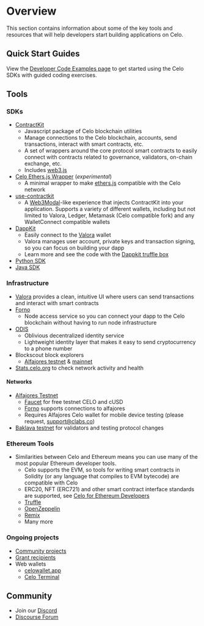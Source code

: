 # Overview

This section contains information about some of the key tools and resources that will help developers start building applications
on Celo.

## Quick Start Guides

View the [Developer Code Examples page](start.md) to get started using the Celo SDKs with guided coding exercises.

## Tools

### SDKs

- [ContractKit](contractkit/)
  - Javascript package of Celo blockchain utilities
  - Manage connections to the Celo blockchain, accounts, send transactions, interact with smart contracts, etc.
  - A set of wrappers around the core protocol smart contracts to easily connect with contracts related to governance, validators, on-chain exchange, etc.
  - Includes [web3.js](https://web3js.readthedocs.io/en/v1.2.4/)
- [Celo Ethers.js Wrapper](https://github.com/celo-tools/celo-ethers-wrapper) (_experimental_)
  - A minimal wrapper to make [ethers.js](https://docs.ethers.io/v5/) compatible with the Celo network
- [use-contractkit](https://github.com/celo-tools/use-contractkit)
  - A [Web3Modal](https://web3modal.com/)-like experience that injects ContractKit into your application. Supports a variety of different wallets, including but not limited to Valora, Ledger, Metamask (Celo compatible fork) and any WalletConnect compatible wallets
- [DappKit](dappkit/)
  - Easily connect to the [Valora](http://valoraapp.com/) wallet
  - Valora manages user account, private keys and transaction signing, so you can focus on building your dapp
  - Learn more and see the code with the [Dappkit truffle box](https://github.com/critesjosh/celo-dappkit)
- [Python SDK](https://github.com/blaize-tech/celo-sdk-py)
- [Java SDK](https://github.com/blaize-tech/celo-sdk-java)

### Infrastructure

- [Valora](https://valoraapp.com/) provides a clean, intuitive UI where users can send transactions and interact with smart contracts
- [Forno](forno/)
  - Node access service so you can connect your dapp to the Celo blockchain without having to run node infrastructure
- [ODIS](contractkit/odis.md)
  - Oblivious decentralized identity service
  - Lightweight identity layer that makes it easy to send cryptocurrency to a phone number
- Blockscout block explorers
  - [Alfajores testnet](http://alfajores-blockscout.celo-testnet.org/) & [mainnet](http://explorer.celo.org/)
- [Stats.celo.org](http://stats.celo.org) to check network activity and health

#### Networks

- [Alfajores Testnet](../getting-started/alfajores-testnet.md)
  - [Faucet](https://celo.org/developers/faucet) for free testnet CELO and cUSD
  - [Forno](forno/) supports connections to alfajores
  - Requires Alfajores Celo wallet for mobile device testing (please request, [support@clabs.co](mailto:support@clabs.co))
- [Baklava testnet](../getting-started/baklava-testnet.md) for validators and testing protocol changes

### Ethereum Tools

- Similarities between Celo and Ethereum means you can use many of the most popular Ethereum developer tools.
  - Celo supports the EVM, so tools for writing smart contracts in Solidity (or any language that compiles to EVM bytecode) are compatible with Celo
  - ERC20, NFT (ERC721) and other smart contract interface standards are supported, see [Celo for Ethereum Developers](celo-for-eth-devs.md)
  - [Truffle](https://www.trufflesuite.com/)
  - [OpenZeppelin](https://openzeppelin.com/)
  - [Remix](https://remix.ethereum.org/)
  - Many more

### Ongoing projects

- [Community projects](celo-dapp-gallery.md)
- [Grant recipients](https://celo.org/experience/grants/directory)
- Web wallets
  - [celowallet.app](https://celowallet.app)
  - [Celo Terminal](https://github.com/zviadm/celoterminal/)

## Community

- Join our [Discord](https://chat.celo.org)
- [Discourse Forum](https://forum.celo.org/)
